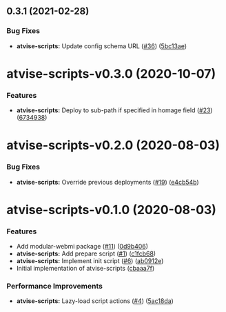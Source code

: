 <a name="0.3.1"></a>
## 0.3.1 (2021-02-28)


### Bug Fixes

* **atvise-scripts:** Update config schema URL ([#36](https://github.com/atvise/create-atvise-app/issues/36)) ([5bc13ae](https://github.com/atvise/create-atvise-app/commits/5bc13ae))




<a name="atvise-scripts-v0.3.0"></a>
# atvise-scripts-v0.3.0 (2020-10-07)


### Features

* **atvise-scripts:** Deploy to sub-path if specified in homage field ([#23](https://github.com/atvise/create-atvise-app/issues/23)) ([6734938](https://github.com/atvise/create-atvise-app/commits/6734938))




<a name="atvise-scripts-v0.2.0"></a>
# atvise-scripts-v0.2.0 (2020-08-03)


### Bug Fixes

* **atvise-scripts:** Override previous deployments ([#19](https://github.com/atvise/create-atvise-app/issues/19)) ([e4cb54b](https://github.com/atvise/create-atvise-app/commits/e4cb54b))




<a name="atvise-scripts-v0.1.0"></a>
# atvise-scripts-v0.1.0 (2020-08-03)


### Features

* Add modular-webmi package ([#11](https://github.com/atvise/create-atvise-app/issues/11)) ([0d9b406](https://github.com/atvise/create-atvise-app/commits/0d9b406))
* **atvise-scripts:** Add prepare script ([#1](https://github.com/atvise/create-atvise-app/issues/1)) ([c1fcb68](https://github.com/atvise/create-atvise-app/commits/c1fcb68))
* **atvise-scripts:** Implement init script ([#6](https://github.com/atvise/create-atvise-app/issues/6)) ([ab0912e](https://github.com/atvise/create-atvise-app/commits/ab0912e))
* Initial implementation of atvise-scripts ([cbaaa7f](https://github.com/atvise/create-atvise-app/commits/cbaaa7f))


### Performance Improvements

* **atvise-scripts:** Lazy-load script actions ([#4](https://github.com/atvise/create-atvise-app/issues/4)) ([5ac18da](https://github.com/atvise/create-atvise-app/commits/5ac18da))



